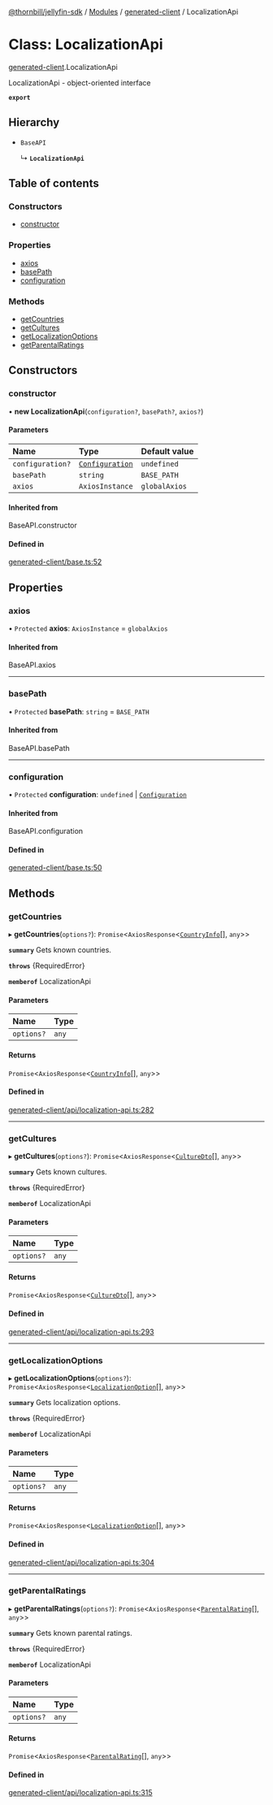 [@thornbill/jellyfin-sdk](../README.md) / [Modules](../modules.md) / [generated-client](../modules/generated_client.md) / LocalizationApi

# Class: LocalizationApi

[generated-client](../modules/generated_client.md).LocalizationApi

LocalizationApi - object-oriented interface

**`export`**

## Hierarchy

- `BaseAPI`

  ↳ **`LocalizationApi`**

## Table of contents

### Constructors

- [constructor](generated_client.LocalizationApi.md#constructor)

### Properties

- [axios](generated_client.LocalizationApi.md#axios)
- [basePath](generated_client.LocalizationApi.md#basepath)
- [configuration](generated_client.LocalizationApi.md#configuration)

### Methods

- [getCountries](generated_client.LocalizationApi.md#getcountries)
- [getCultures](generated_client.LocalizationApi.md#getcultures)
- [getLocalizationOptions](generated_client.LocalizationApi.md#getlocalizationoptions)
- [getParentalRatings](generated_client.LocalizationApi.md#getparentalratings)

## Constructors

### constructor

• **new LocalizationApi**(`configuration?`, `basePath?`, `axios?`)

#### Parameters

| Name | Type | Default value |
| :------ | :------ | :------ |
| `configuration?` | [`Configuration`](generated_client.Configuration.md) | `undefined` |
| `basePath` | `string` | `BASE_PATH` |
| `axios` | `AxiosInstance` | `globalAxios` |

#### Inherited from

BaseAPI.constructor

#### Defined in

[generated-client/base.ts:52](https://github.com/jellyfin/jellyfin-sdk-typescript/blob/7402732/src/generated-client/base.ts#L52)

## Properties

### axios

• `Protected` **axios**: `AxiosInstance` = `globalAxios`

#### Inherited from

BaseAPI.axios

___

### basePath

• `Protected` **basePath**: `string` = `BASE_PATH`

#### Inherited from

BaseAPI.basePath

___

### configuration

• `Protected` **configuration**: `undefined` \| [`Configuration`](generated_client.Configuration.md)

#### Inherited from

BaseAPI.configuration

#### Defined in

[generated-client/base.ts:50](https://github.com/jellyfin/jellyfin-sdk-typescript/blob/7402732/src/generated-client/base.ts#L50)

## Methods

### getCountries

▸ **getCountries**(`options?`): `Promise`<`AxiosResponse`<[`CountryInfo`](../interfaces/generated_client.CountryInfo.md)[], `any`\>\>

**`summary`** Gets known countries.

**`throws`** {RequiredError}

**`memberof`** LocalizationApi

#### Parameters

| Name | Type |
| :------ | :------ |
| `options?` | `any` |

#### Returns

`Promise`<`AxiosResponse`<[`CountryInfo`](../interfaces/generated_client.CountryInfo.md)[], `any`\>\>

#### Defined in

[generated-client/api/localization-api.ts:282](https://github.com/jellyfin/jellyfin-sdk-typescript/blob/7402732/src/generated-client/api/localization-api.ts#L282)

___

### getCultures

▸ **getCultures**(`options?`): `Promise`<`AxiosResponse`<[`CultureDto`](../interfaces/generated_client.CultureDto.md)[], `any`\>\>

**`summary`** Gets known cultures.

**`throws`** {RequiredError}

**`memberof`** LocalizationApi

#### Parameters

| Name | Type |
| :------ | :------ |
| `options?` | `any` |

#### Returns

`Promise`<`AxiosResponse`<[`CultureDto`](../interfaces/generated_client.CultureDto.md)[], `any`\>\>

#### Defined in

[generated-client/api/localization-api.ts:293](https://github.com/jellyfin/jellyfin-sdk-typescript/blob/7402732/src/generated-client/api/localization-api.ts#L293)

___

### getLocalizationOptions

▸ **getLocalizationOptions**(`options?`): `Promise`<`AxiosResponse`<[`LocalizationOption`](../interfaces/generated_client.LocalizationOption.md)[], `any`\>\>

**`summary`** Gets localization options.

**`throws`** {RequiredError}

**`memberof`** LocalizationApi

#### Parameters

| Name | Type |
| :------ | :------ |
| `options?` | `any` |

#### Returns

`Promise`<`AxiosResponse`<[`LocalizationOption`](../interfaces/generated_client.LocalizationOption.md)[], `any`\>\>

#### Defined in

[generated-client/api/localization-api.ts:304](https://github.com/jellyfin/jellyfin-sdk-typescript/blob/7402732/src/generated-client/api/localization-api.ts#L304)

___

### getParentalRatings

▸ **getParentalRatings**(`options?`): `Promise`<`AxiosResponse`<[`ParentalRating`](../interfaces/generated_client.ParentalRating.md)[], `any`\>\>

**`summary`** Gets known parental ratings.

**`throws`** {RequiredError}

**`memberof`** LocalizationApi

#### Parameters

| Name | Type |
| :------ | :------ |
| `options?` | `any` |

#### Returns

`Promise`<`AxiosResponse`<[`ParentalRating`](../interfaces/generated_client.ParentalRating.md)[], `any`\>\>

#### Defined in

[generated-client/api/localization-api.ts:315](https://github.com/jellyfin/jellyfin-sdk-typescript/blob/7402732/src/generated-client/api/localization-api.ts#L315)
